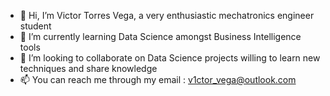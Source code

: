 - 👋 Hi, I’m Victor Torres Vega, a very enthusiastic mechatronics engineer student
- 🌱 I’m currently learning Data Science amongst Business Intelligence tools
- 💞️ I’m looking to collaborate on Data Science projects willing to learn new techniques and share knowledge
- 📫 You can reach me through my email : v1ctor_vega@outlook.com

<!---
v1ctorvega/v1ctorvega is a ✨ special ✨ repository because its `README.md` (this file) appears on your GitHub profile.
You can click the Preview link to take a look at your changes.
--->
